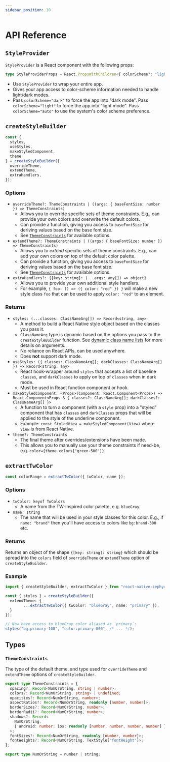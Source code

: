 ```yaml
---
sidebar_position: 10
---
```


# API Reference

## `StyleProvider`

`StyleProvider` is a React component with the following props:

```ts
type StyleProviderProps = React.PropsWithChildren<{ colorScheme?: "light" | "dark" | "auto" }>;
```

- Use `StyleProvider` to wrap your entire app.
- Gives your app access to color-scheme information needed to handle light/dark modes.
- Pass `colorScheme="dark"` to force the app into "dark mode". Pass `colorScheme="light"` to force the app into "light mode". Pass `colorScheme="auto"` to use the system's color scheme preference.

## `createStyleBuilder`

```ts
const {
  styles,
  useStyles,
  makeStyledComponent,
  theme
} = createStyleBuilder({
  overrideTheme,
  extendTheme,
  extraHandlers,
});
```

### Options

- `overrideTheme?: ThemeConstraints | ((args: { baseFontSize: number }) => ThemeConstraints)`
  - Allows you to override specific sets of theme constraints. E.g., can provide your own colors and overwrite the default colors.
  - Can provide a function, giving you access to `baseFontSize` for deriving values based on the base font size.
  - See [`ThemeConstraints`](#themeconstraints) for available options.
- `extendTheme?: ThemeConstraints | ((args: { baseFontSize: number }) => ThemeConstraints)`
  - Allows you to _extend_ specific sets of theme constraints. E.g., can add your own colors on top of the default color palette.
  - Can provide a function, giving you access to `baseFontSize` for deriving values based on the base font size.
  - See [`ThemeConstraints`](#themeconstraints) for available options.
- `extraHandlers?: {[key: string]: (...args: any[]) => object}`
  - Allows you to provide your own additional style handlers. 
  - For example, `{ foo: () => ({ color: "red" }) }` will make a new style class `foo` that can be used to apply `color: "red"` to an element.

### Returns

- `styles: (...classes: ClassNameArg[]) => Record<string, any>`
  - A method to build a React Native style object based on the classes you pass it. 
  - `ClassNameArg` type is dynamic based on the options you pass to the `createStyleBuilder` function. See [dynamic class name lists](./dynamic-classname-list.md) for more details on arguments.
  - No reliance on React APIs, can be used anywhere.
  - Does **not** support dark mode.
- `useStyles: ({ classes: ClassNameArg[]; darkClasses: ClassNameArg[] }) => Record<string, any>`
  - React hook-wrapper around `styles` that accepts a list of baseline `classes`, and `darkClasses` to apply on top of `classes` when in dark mode.
  - Must be used in React function component or hook.
- `makeStyledComponent: <Props>(Component: React.Component<Props>) => React.Component<Props & { classes?: ClassNameArg[]; darkClasses?: ClassNameArg[] }>`
  - A function to turn a component (with a `style` prop) into a "styled" component that has `classes` and `darkClasses` props that will be applied to the style of the underline component.
  - Example: `const StyledView = makeStyledComponent(View)` where `View` is from React Native.
- `theme?: ThemeConstraints`
  - The final theme after overrides/extensions have been made.
  - This allows you to manually use your theme constraints if need-be, e.g. `color={theme.colors["green-500"]}`.

## `extractTwColor`

```ts
const colorRange = extractTwColor({ twColor, name });
```

### Options

- `twColor: keyof TwColors`
  - A name from the TW-inspired color palette, e.g. `blueGray`.
- `name: string`
  - The name that will be used in your style classes for this color. E.g., if `name: "brand"` then you'll have access to colors like `bg:brand-300` etc.

### Returns

Returns an object of the shape `{[key: string]: string}` which should be spread into the `colors` field of `overrideTheme` or `extendTheme` option of `createStyleBuilder`.

### Example

```ts
import { createStyleBuilder, extractTwColor } from "react-native-zephyr";

const { styles } = createStyleBuilder({
  extendTheme: {
		...extractTwColor({ twColor: "blueGray", name: "primary" }),
  }
});

// Now have access to blueGray color aliased as `primary`:
styles("bg:primary-100", "color:primary-800", /* ... */);
```

## Types

### `ThemeConstraints`

The type of the default theme, and type used for `overrideTheme` and `extendTheme` options of `createStyleBuilder`.

```ts
export type ThemeConstraints = {
  spacing?: Record<NumOrString, string | number>;
  colors?: Record<NumOrString, string> | undefined;
  opacities?: Record<NumOrString, number>;
  aspectRatios?: Record<NumOrString, readonly [number, number]>;
  borderSizes?: Record<NumOrString, number>;
  borderRadii?: Record<NumOrString, number>;
  shadows?: Record<
    NumOrString,
    { android: number; ios: readonly [number, number, number, number] }
  >;
  fontSizes?: Record<NumOrString, readonly [number, number]>;
  fontWeights?: Record<NumOrString, TextStyle["fontWeight"]>;
};

export type NumOrString = number | string;
```
